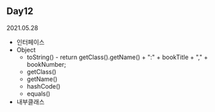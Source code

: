 ## Day12
2021.05.28

- 인터페이스
- Object
  - toString() - return getClass().getName() + ":" + bookTitle + "," + bookNumber;
  - getClass()
  - getName()
  - hashCode()
  - equals()
- 내부클래스
